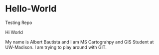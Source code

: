 # Hello-World
Testing Repo

Hi World

My name is Albert Bautista and I am MS Cartograhpy and GIS Student at UW-Madison. I am trying to play around with GIT.
